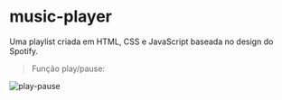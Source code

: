 # music-player
 Uma playlist criada em HTML, CSS e JavaScript baseada no design do Spotify.

> Função play/pause:

![play-pause](https://github.com/guilhermedospassos/music-player/assets/129219826/a13a4cc7-be1d-49e6-a05b-770282a04f1e)

